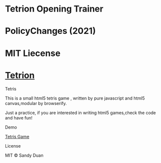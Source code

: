 # Tetrion Opening Trainer   
# PolicyChanges (2021) 

# MIT Liecense

# [Tetrion](http://policychanges.github.io)

Tetris

This is a small html5 tetris game , written by pure javascript and html5 canvas,modular by browserify.

Just a practice, if  you are interested in writing html5 games,check the code and have fun!


Demo

[Tetris Game](http://sandywalker.github.io/Tetris/)

License

MIT © Sandy Duan

